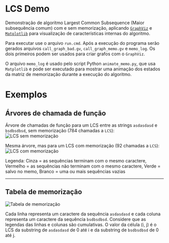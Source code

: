 # LCS Demo

Demonstração de algoritmo Largest Common Subsequence (Maior subsequência comum) com e sem memorização, aplicando [`GraphViz`](http://www.graphviz.org/) e [`Matplotlib`](https://matplotlib.org/) para visualização de características internas do algoritmo.

Para executar use o arquivo `run.cmd`. Após a execução do programa serão gerados arquivos `call_graph_bad.gv`, `call_graph_memo.gv` e `memo_log`. Os dois primeiros podem ser usados para criar grafos com o `GraphViz`.

O arquivo `memo_log` é usado pelo script Python `animate_memo.py`, que usa `Matplotlib` e pode ser executado para mostrar uma animação dos estados da matriz de memorização durante a execução do algoritmo.

# Exemplos

## Árvores de chamada de função

Árvore de chamadas de função para um LCS entre as strings `asdasdasd` e `bsdbsdbsd`, sem memorização (784 chamadas a `LCS`):
![LCS sem memorização](https://i.imgur.com/vV19Byv.png)

Mesma árvore, mas para um LCS com memorização (92 chamadas a `LCS`):
![LCS com memorização](https://i.imgur.com/HNMU15t.png)

Legenda: Cinza = as sequências terminam com o mesmo caractere, Vermelho = as sequências não terminam com o mesmo caractere, Verde = salvo no memo, Branco = uma ou mais sequências vazias

---

## Tabela de memorização

![Tabela de memorização](https://i.imgur.com/Ciyr1zS.png)

Cada linha representa um caractere da sequência `asdasdasd` e cada coluna representa um caractere da sequência `bsdbsdbsd`. Considere que as legendas das linhas e colunas são cumulativas. O valor da célula (i, j) é o LCS da substring de `asdasdasd` de 0 até i e da substring de `bsdbsdbsd` de 0 até j.